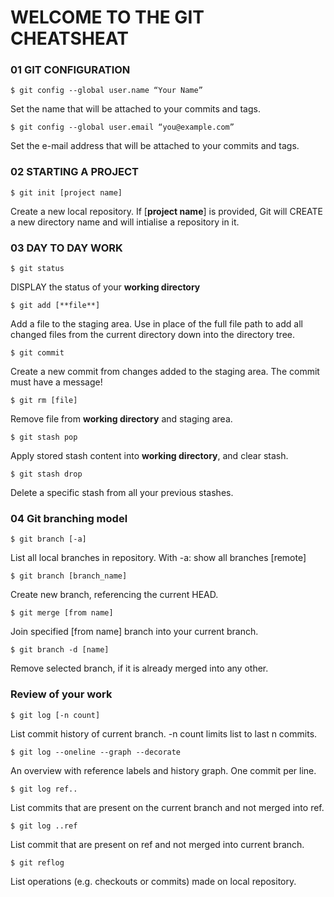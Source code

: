 # WELCOME TO THE GIT CHEATSHEAT

### 01 GIT CONFIGURATION

 `$ git config --global user.name “Your Name”`

 Set the name that will be attached to your commits and tags.

`$ git config --global user.email “you@example.com”`

 Set the e-mail address that will be attached to your commits and tags.

### 02  STARTING A PROJECT

`$ git init [project name]`

Create a new local repository. If [**project name**] is provided, Git will CREATE a new directory name and will intialise a repository in it.

### 03 DAY TO DAY WORK
`$ git status`

DISPLAY the status of your **working directory**

`$ git add [**file**]`

Add a file to the staging area. Use in place of the full file path to add all changed files from the current directory down into the directory tree.

`$ git commit`

Create a new commit from changes added to the staging area. The commit must have a message!

`$ git rm [file]`

Remove file from **working directory** and staging area.

`$ git stash pop`

Apply stored stash content into **working directory**, and clear stash.

`$ git stash drop`

Delete a specific stash from all your previous stashes. 

### 04 Git branching model
`$ git branch [-a]`

List all local branches in repository. With -a: show all branches [remote]

`$ git branch [branch_name]`

Create new branch, referencing the current HEAD.

`$ git merge [from name]`

Join specified [from name] branch into your current branch.

`$ git branch -d [name]`

Remove selected branch, if it is already merged into any other. 

### Review of your work

`$ git log [-n count]`

List commit history of current branch. -n count limits list to last n commits.

`$ git log --oneline --graph --decorate`

An overview with reference labels and history graph. One commit per line.

`$ git log ref..`

List commits that are present on the current branch and not merged into ref.

`$ git log ..ref`

List commit that are present on ref and not merged into current branch.

`$ git reflog`

List operations (e.g. checkouts or commits) made on local repository.
